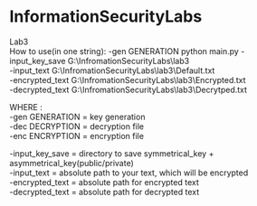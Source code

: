 # InformationSecurityLabs                                                                                                                                                                                                
Lab3                                                                                                                                                                                                                                                                                                                                
How to use(in one string):   -gen GENERATION
python main.py -input_key_save G:\InfromationSecurityLabs\lab3                                                                                                                                                                              
-input_text G:\InfromationSecurityLabs\lab3\Default.txt                                                                                                                                                                               
-encrypted_text G:\InfromationSecurityLabs\lab3\Encrypted.txt                                                                                                                                                                               
-decrypted_text G:\InfromationSecurityLabs\lab3\Decrytped.txt                                                                                                                                                                              
                                                                                                                                
WHERE :                                                                 
-gen GENERATION = key generation <br />
-dec DECRYPTION = decryption file <br />
-enc ENCRYPTION = encryption file <br />

-input_key_save = directory to save symmetrical_key + asymmetrical_key(public/private)    <br />                                                                                                                                                                                                                                                                              -input_text = absolute path to your text, which will be encrypted                  <br />                                                                                                                                                                                                                                                                                       -encrypted_text = absolute path for encrypted text                        <br />                                                                                                                                                                                                                                                                                               -decrypted_text = absolute path for decrypted text                     <br />                                                                                                                                                                                      
